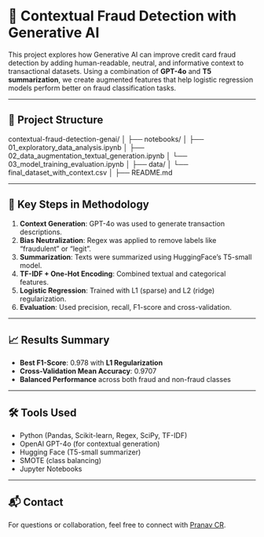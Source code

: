 # 🧠 Contextual Fraud Detection with Generative AI

This project explores how Generative AI can improve credit card fraud detection by adding human-readable, neutral, and informative context to transactional datasets. Using a combination of **GPT-4o** and **T5 summarization**, we create augmented features that help logistic regression models perform better on fraud classification tasks.

---

## 📁 Project Structure

contextual-fraud-detection-genai/
│
├── notebooks/
│   ├── 01_exploratory_data_analysis.ipynb
│   ├── 02_data_augmentation_textual_generation.ipynb
│   └── 03_model_training_evaluation.ipynb
│
├── data/
│   └── final_dataset_with_context.csv
│
├── README.md

---

## 🧪 Key Steps in Methodology

1. **Context Generation**: GPT-4o was used to generate transaction descriptions.
2. **Bias Neutralization**: Regex was applied to remove labels like “fraudulent” or “legit”.
3. **Summarization**: Texts were summarized using HuggingFace’s T5-small model.
4. **TF-IDF + One-Hot Encoding**: Combined textual and categorical features.
5. **Logistic Regression**: Trained with L1 (sparse) and L2 (ridge) regularization.
6. **Evaluation**: Used precision, recall, F1-score and cross-validation.

---

## 📈 Results Summary

- **Best F1-Score**: 0.978 with **L1 Regularization**
- **Cross-Validation Mean Accuracy**: 0.9707
- **Balanced Performance** across both fraud and non-fraud classes

---

## 🛠️ Tools Used

- Python (Pandas, Scikit-learn, Regex, SciPy, TF-IDF)
- OpenAI GPT-4o (for contextual generation)
- Hugging Face (T5-small summarizer)
- SMOTE (class balancing)
- Jupyter Notebooks

---


## 📬 Contact

For questions or collaboration, feel free to connect with [Pranav CR](https://github.com/PranavCR01).
